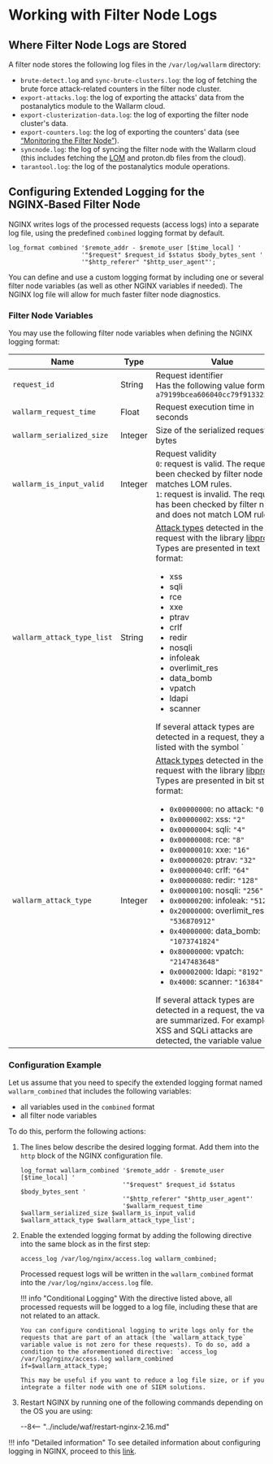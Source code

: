 [link-nginx-logging-docs]:  https://docs.nginx.com/nginx/admin-guide/monitoring/logging/
[doc-vuln-list]:            ../attacks-vulns-list.md
[doc-monitor-node]:         monitoring/intro.md
[doc-lom]:                  ../user-guides/rules/compiling.md


#   Working with Filter Node Logs

##  Where Filter Node Logs are Stored

A filter node stores the following log files in the `/var/log/wallarm` directory:
*   `brute-detect.log` and `sync-brute-clusters.log`: the log of fetching the brute force attack-related counters in the filter node cluster.
*   `export-attacks.log`: the log of exporting the attacks' data from the postanalytics module to the Wallarm cloud.
*   `export-clusterization-data.log`: the log of exporting the filter node cluster's data.
*   `export-counters.log`: the log of exporting the counters' data (see [“Monitoring the Filter Node”][doc-monitor-node]).
*   `syncnode.log`: the log of syncing the filter node with the Wallarm cloud (this includes fetching the [LOM][doc-lom] and proton.db files from the cloud).
*   `tarantool.log`: the log of the postanalytics module operations.


##  Configuring Extended Logging for the NGINX‑Based Filter Node

NGINX writes logs of the processed requests (access logs) into a separate log file, using the predefined `combined` logging format by default.

```
log_format combined '$remote_addr - $remote_user [$time_local] '
                    '"$request" $request_id $status $body_bytes_sent '
                    '"$http_referer" "$http_user_agent"';
```

You can define and use a custom logging format by including one or several filter node variables (as well as other NGINX variables if needed). The NGINX log file will allow for much faster filter node diagnostics.

### Filter Node Variables

You may use the following filter node variables when defining the NGINX logging format:

|Name|Type|Value|
|---|---|---|
|`request_id`|String|Request identifier<br>Has the following value form: `a79199bcea606040cc79f913325401fb`|
|`wallarm_request_time`|Float|Request execution time in seconds|
|`wallarm_serialized_size`|Integer|Size of the serialized request in bytes|
|`wallarm_is_input_valid`|Integer|Request validity<br>`0`: request is valid. The request has been checked by filter node and matches LOM rules.<br>`1`: request is invalid. The request has been checked by filter node and does not match LOM rules.|
| `wallarm_attack_type_list` | String | [Attack types][doc-vuln-list] detected in the request with the library [libproton](../about-wallarm-waf/protecting-against-attacks.md#library-libproton). Types are presented in text format:<ul><li>xss</li><li>sqli</li><li>rce</li><li>xxe</li><li>ptrav</li><li>crlf</li><li>redir</li><li>nosqli</li><li>infoleak</li><li>overlimit_res</li><li>data_bomb</li><li>vpatch</li><li>ldapi</li><li>scanner</li></ul>If several attack types are detected in a request, they are listed with the symbol `|`. For example: if XSS and SQLi attacks are detected, the variable value is `xss|sqli`. |
|`wallarm_attack_type`|Integer|[Attack types][doc-vuln-list] detected in the request with the library [libproton](../about-wallarm-waf/protecting-against-attacks.md#library-libproton). Types are presented in bit string format:<ul><li>`0x00000000`: no attack: `"0"``"0"`</li><li>`0x00000002`: xss: `"2"`</li><li>`0x00000004`: sqli: `"4"`</li><li>`0x00000008`: rce: `"8"`</li><li>`0x00000010`: xxe: `"16"`</li><li>`0x00000020`: ptrav: `"32"`</li><li>`0x00000040`: crlf: `"64"`</li><li>`0x00000080`: redir: `"128"`</li><li>`0x00000100`: nosqli: `"256"`</li><li>`0x00000200`: infoleak: `"512"`</li><li>`0x20000000`: overlimit_res: `"536870912"`</li><li>`0x40000000`: data_bomb: `"1073741824"`</li><li>`0x80000000`: vpatch: `"2147483648"`</li><li>`0x00002000`: ldapi: `"8192"`</li><li>`0x4000`: scanner: `"16384"`</li></ul>If several attack types are detected in a request, the values are summarized. For example: if XSS and SQLi attacks are detected, the variable value is `6`. |

### Configuration Example

Let us assume that you need to specify the extended logging format named `wallarm_combined` that includes the following variables:
*   all variables used in the `combined` format
*   all filter node variables

To do this, perform the following actions:

1.  The lines below describe the desired logging format. Add them into the `http` block of the NGINX configuration file.

    ```
    log_format wallarm_combined '$remote_addr - $remote_user [$time_local] '
                                '"$request" $request_id $status $body_bytes_sent '
                                '"$http_referer" "$http_user_agent"'
                                '$wallarm_request_time $wallarm_serialized_size $wallarm_is_input_valid $wallarm_attack_type $wallarm_attack_type_list';
    ```

2.  Enable the extended logging format by adding the following directive into the same block as in the first step:

    `access_log /var/log/nginx/access.log wallarm_combined;`
    
    Processed request logs will be written in the `wallarm_combined` format into the `/var/log/nginx/access.log` file.
    
    !!! info "Conditional Logging"
        With the directive listed above, all processed requests will be logged to a log file, including these that are not related to an attack.
        
        You can configure conditional logging to write logs only for the requests that are part of an attack (the `wallarm_attack_type` variable value is not zero for these requests). To do so, add a condition to the aforementioned directive: `access_log /var/log/nginx/access.log wallarm_combined if=$wallarm_attack_type;`
        
        This may be useful if you want to reduce a log file size, or if you integrate a filter node with one of SIEM solutions.          
        
3.  Restart NGINX by running one of the following commands depending on the OS you are using:

    --8<-- "../include/waf/restart-nginx-2.16.md"

!!! info "Detailed information"
    To see detailed information about configuring logging in NGINX, proceed to this [link][link-nginx-logging-docs].